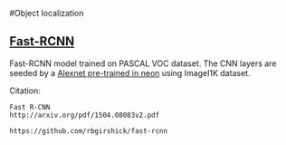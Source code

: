 #Object localization

## [Fast-RCNN](https://github.com/nervanazoo/NervanaModelZoo/tree/master/ObjectLocalization/FastRCNN)
Fast-RCNN model trained on PASCAL VOC dataset. The CNN layers are seeded by a [Alexnet pre-trained in neon](https://gist.github.com/nervetumer/64fe5ea27569c9042d8b) using ImageI1K dataset.


Citation:
```
Fast R-CNN
http://arxiv.org/pdf/1504.08083v2.pdf
```
```
https://github.com/rbgirshick/fast-rcnn
```

